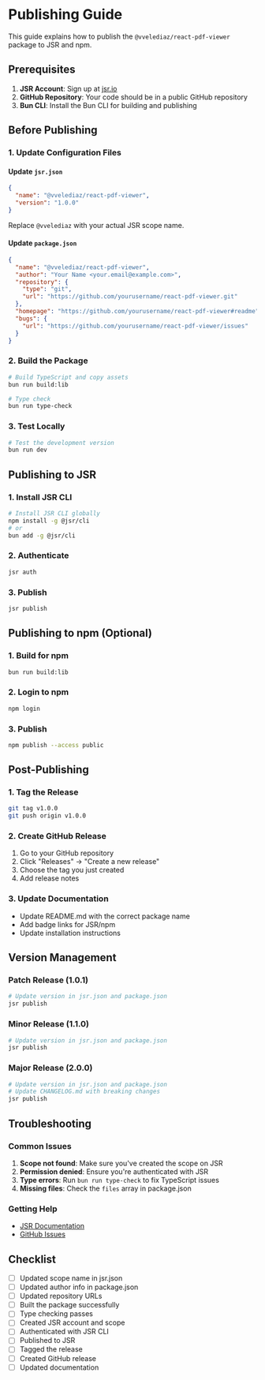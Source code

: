 # Publishing Guide

This guide explains how to publish the `@vvelediaz/react-pdf-viewer` package to JSR and npm.

## Prerequisites

1. **JSR Account**: Sign up at [jsr.io](https://jsr.io)
2. **GitHub Repository**: Your code should be in a public GitHub repository
3. **Bun CLI**: Install the Bun CLI for building and publishing

## Before Publishing

### 1. Update Configuration Files

#### Update `jsr.json`
```json
{
  "name": "@vvelediaz/react-pdf-viewer",
  "version": "1.0.0"
}
```
Replace `@vvelediaz` with your actual JSR scope name.

#### Update `package.json`
```json
{
  "name": "@vvelediaz/react-pdf-viewer",
  "author": "Your Name <your.email@example.com>",
  "repository": {
    "type": "git",
    "url": "https://github.com/yourusername/react-pdf-viewer.git"
  },
  "homepage": "https://github.com/yourusername/react-pdf-viewer#readme",
  "bugs": {
    "url": "https://github.com/yourusername/react-pdf-viewer/issues"
  }
}
```

### 2. Build the Package

```bash
# Build TypeScript and copy assets
bun run build:lib

# Type check
bun run type-check
```

### 3. Test Locally

```bash
# Test the development version
bun run dev
```

## Publishing to JSR

### 1. Install JSR CLI
```bash
# Install JSR CLI globally
npm install -g @jsr/cli
# or
bun add -g @jsr/cli
```

### 2. Authenticate
```bash
jsr auth
```

### 3. Publish
```bash
jsr publish
```

## Publishing to npm (Optional)

### 1. Build for npm
```bash
bun run build:lib
```

### 2. Login to npm
```bash
npm login
```

### 3. Publish
```bash
npm publish --access public
```

## Post-Publishing

### 1. Tag the Release
```bash
git tag v1.0.0
git push origin v1.0.0
```

### 2. Create GitHub Release
1. Go to your GitHub repository
2. Click "Releases" → "Create a new release"
3. Choose the tag you just created
4. Add release notes

### 3. Update Documentation
- Update README.md with the correct package name
- Add badge links for JSR/npm
- Update installation instructions

## Version Management

### Patch Release (1.0.1)
```bash
# Update version in jsr.json and package.json
jsr publish
```

### Minor Release (1.1.0)
```bash
# Update version in jsr.json and package.json
jsr publish
```

### Major Release (2.0.0)
```bash
# Update version in jsr.json and package.json
# Update CHANGELOG.md with breaking changes
jsr publish
```

## Troubleshooting

### Common Issues

1. **Scope not found**: Make sure you've created the scope on JSR
2. **Permission denied**: Ensure you're authenticated with JSR
3. **Type errors**: Run `bun run type-check` to fix TypeScript issues
4. **Missing files**: Check the `files` array in package.json

### Getting Help

- [JSR Documentation](https://jsr.io/docs)
- [GitHub Issues](https://github.com/yourusername/react-pdf-viewer/issues)

## Checklist

- [ ] Updated scope name in jsr.json
- [ ] Updated author info in package.json
- [ ] Updated repository URLs
- [ ] Built the package successfully
- [ ] Type checking passes
- [ ] Created JSR account and scope
- [ ] Authenticated with JSR CLI
- [ ] Published to JSR
- [ ] Tagged the release
- [ ] Created GitHub release
- [ ] Updated documentation 